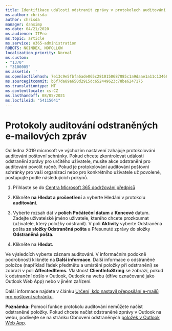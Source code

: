 ```yaml
---
title: Identifikace událostí odstranit zprávy v protokolech auditování
ms.author: chrisda
author: chrisda
manager: dansimp
ms.date: 04/21/2020
ms.audience: ITPro
ms.topic: article
ms.service: o365-administration
ROBOTS: NOINDEX, NOFOLLOW
localization_priority: Normal
ms.custom:
- "1370"
- "3100005"
ms.assetid: ''
ms.openlocfilehash: 7e13c9e5fbfa6ade065c2810150687085c1a9daae1a11c134688ec9a83ad37d9
ms.sourcegitcommit: b5f7da89a650d2915dc652449623c78be6247175
ms.translationtype: MT
ms.contentlocale: cs-CZ
ms.lasthandoff: 08/05/2021
ms.locfileid: "54115641"
---
```

# <a name="audit-logs-for-deleted-email-messages"></a>Protokoly auditování odstraněných e-mailových zpráv

Od ledna 2019 microsoft ve výchozím nastavení zahajuje protokolování auditování poštovní schránky. Pokud chcete zkontrolovat události odstranění zprávy pro určitého uživatele, musíte akce odstranění pro auditování povolit ručně. Pokud je protokolování auditování poštovní schránky pro vaši organizaci nebo pro konkrétního uživatele už povolené, postupujte podle následujících pokynů.

1. Přihlaste se do [Centra Microsoft 365 dodržování předpisů](https://protection.office.com/)

2. Klikněte **na Hledat a prošeetření** a vyberte Hledání v protokolu **auditování.**

3. Vyberte rozsah dat v **polích Počáteční datum** a **Koncové** datum. Zadejte uživatelské jméno uživatele, kterého chcete prozkoumat (uživatele, který položky odstranil). V poli **Aktivity** vyberte Odstraněná pošta **ze složky Odstraněná pošta** a Přesunuté zprávy do složky **Odstraněná pošta.**

4. Klikněte na **Hledat.**

Ve výsledcích vyberte záznam auditování. V informačním podokně podrobností klikněte na **Další informace**. Další informace o odstraněné položce (například řádek předmětu a umístění položky při odstranění) se zobrazí v poli **AffectedItems.** Vlastnost **ClientInfoString** se zobrazí, pokud k odstranění došlo v Outlook, Outlook na webu (dříve označované jako Outlook Web App) nebo v jiném zařízení.

Další informace najdete v článku [Určení, kdo nastavil přeposílání e-mailů pro poštovní schránku](/microsoft-365/compliance/auditing-troubleshooting-scenarios#determine-if-a-user-deleted-email-items).

**Poznámka:** Pomocí funkce protokolu auditování nemůžete načíst odstraněné položky. Pokud chcete načíst odstraněné zprávy v Outlook na webu, podívejte se na stránku Obnovení odstraněných [položek v Outlook Web App](https://support.office.com/article/C3D8FC15-EEEF-4F1C-81DF-E27964B7EDD4).
